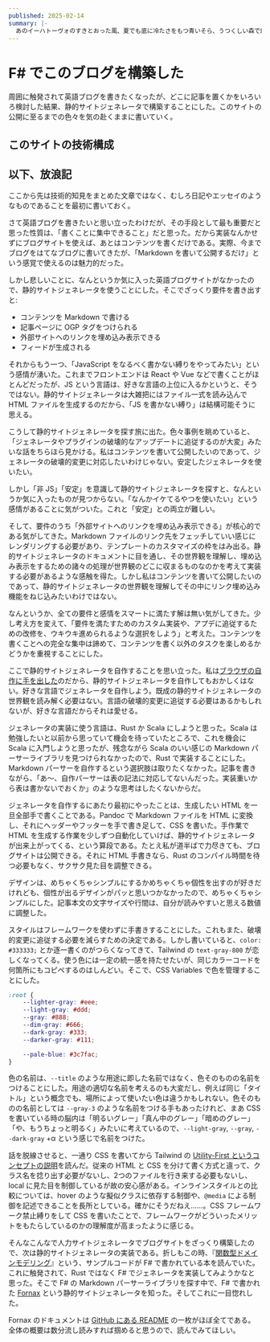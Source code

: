 ```yaml
---
published: 2025-02-14
summary: |-
  あのイーハトーヴォのすきとおった風、夏でも底に冷たさをもつ青いそら、うつくしい森で飾られたモリーオ市、郊外のぎらぎらひかる草の波。
---
```

# F# でこのブログを構築した

周囲に触発されて英語ブログを書きたくなったが、どこに記事を置くかをいろいろ検討した結果、静的サイトジェネレータで構築することにした。このサイトの公開に至るまでの色々を気の赴くままに書いていく。

## このサイトの技術構成



## 以下、放浪記

ここから先は技術的知見をまとめた文章ではなく、むしろ日記やエッセイのようなものであることを最初に書いておく。

さて英語ブログを書きたいと思い立ったわけだが、その手段として最も重要だと思った性質は、「書くことに集中できること」だと思った。だから実装なんかせずにブログサイトを使えば、あとはコンテンツを書くだけである。実際、今までブログをはてなブログに書いてきたが、「Markdown を書いて公開するだけ」という感覚で使えるのは魅力的だった。

しかし悲しいことに、なんというか気に入った英語ブログサイトがなかったので、静的サイトジェネレータを使うことにした。そこでざっくり要件を書き出すと:

- コンテンツを Markdown で書ける
- 記事ページに OGP タグをつけられる
- 外部サイトへのリンクを埋め込み表示できる
- フィードが生成される

それからもう一つ、「JavaScript をなるべく書かない縛りをやってみたい」という感情が湧いた。これまでフロントエンドは React や Vue などで書くことがほとんどだったが、JS という言語は、好きな言語の上位に入るかというと、そうではない。静的サイトジェネレータは大雑把にはファイル一式を読み込んで HTML ファイルを生成するのだから、「JS を書かない縛り」は結構可能そうに思える。

こうして静的サイトジェネレータを探す旅に出た。色々事例を眺めていると、「ジェネレータやプラグインの破壊的なアップデートに追従するのが大変」みたいな話をちらほら見かける。私はコンテンツを書いて公開したいのであって、ジェネレータの破壊的変更に対応したいわけじゃない。安定したジェネレータを使いたい。

しかし「非 JS」「安定」を意識して静的サイトジェネレータを探すと、なんというか気に入ったものが見つからない。「なんかイケてるやつを使いたい」という感情があることに気がついた。これと「安定」との両立が難しい。

そして、要件のうち「外部サイトへのリンクを埋め込み表示できる」が核心的である気がしてきた。Markdown ファイルのリンク先をフェッチしていい感じにレンダリングする必要があり、テンプレートのカスタマイズの枠をはみ出る。静的サイトジェネレータのドキュメントに目を通し、その世界観を理解し、埋め込み表示をするための諸々の処理が世界観のどこに収まるものなのかを考えて実装する必要があるような感触を得た。しかし私はコンテンツを書いて公開したいのであって、静的サイトジェネレータの世界観を理解してその中にリンク埋め込み機能をねじ込みたいわけではない。

なんというか、全ての要件と感情をスマートに満たす解は無い気がしてきた。少し考え方を変えて、「要件を満たすためのカスタム実装や、アプデに追従するための改修を、ウキウキ進められるような選択をしよう」と考えた。コンテンツを書くことへの完全な集中は諦めて、コンテンツを書く以外のタスクを楽しめるかどうかを重視することにした。

ここで静的サイトジェネレータを自作することを思い立った。私は[ブラウザの自作に手を出した](./2025-01-10-flatt-xss-challenge-1)のだから、静的サイトジェネレータを自作してもおかしくはない。好きな言語でジェネレータを自作しよう。既成の静的サイトジェネレータの世界観を読み解く必要はない。言語の破壊的変更に追従する必要はあるかもしれないが、好きな言語だからそれは愛せる。

ジェネレータの実装に使う言語は、Rust か Scala にしようと思った。Scala は勉強したいと以前から思っていて機会を待っていたところで、これを機会に Scala に入門しようと思ったが、残念ながら Scala のいい感じの Markdown パーサーライブラリを見つけられなかったので、Rust で実装することにした。Markdown パーサーを自作するという選択肢は取りたくなかった。記事を書きながら、「あ〜、自作パーサーは表の記法に対応してないんだった。実装重いから表は書かないでおくか」のような思考はしたくないからだ。

ジェネレータを自作するにあたり最初にやったことは、生成したい HTML を一旦全部手で書くことである。Pandoc で Markdown ファイルを HTML に変換し、それにヘッダーやフッターを手で書き足して、CSS を書いた。手作業で HTML を生成する作業を少しずつ自動化していけば、静的サイトジェネレータが出来上がってくる、という算段である。たとえ私が道半ばで力尽きても、ブログサイトは公開できる。それに HTML 手書きなら、Rust のコンパイル時間を待つ必要もなく、サクサク見た目を調整できる。

デザインは、めちゃくちゃシンプルにするかめちゃくちゃ個性を出すのが好きだけれども、個性が出るデザインがパッと思いつかなかったので、めちゃくちゃシンプルにした。記事本文の文字サイズや行間は、自分が読みやすいと思える数値に調整した。

スタイルはフレームワークを使わずに手書きすることにした。これもまた、破壊的変更に追従する必要を減らすための決定である。しかし書いていると、`color: #333333;` とか逐一書くのがつらくなってきて、Tailwind の `text-gray-800` が恋しくなってくる。使う色には一定の統一感を持たせたいが、同じカラーコードを何箇所にもコピペするのはしんどい。そこで、CSS Variables で色を管理することにした。

```css
:root {
    --lighter-gray: #eee;
    --light-gray: #ddd;
    --gray: #888;
    --dim-gray: #666;
    --dark-gray: #333;
    --darker-gray: #111;

    --pale-blue: #3c7fac;
}
```

色の名前は、`--title` のような用途に即した名前ではなく、色そのものの名前をつけることにした。用途の適切な名前を考えるのも大変だし、例えば同じ「タイトル」という概念でも、場所によって使いたい色は違うかもしれない。色そのものの名前としては `--gray-3` のような名前をつける手もあったけれど、まあ CSS を書いている時の脳内は「明るいグレー」「真ん中のグレー」「暗めのグレー」「や、もうちょっと明るく」みたいに考えているので、`--light-gray`, `--gray`, `--dark-gray` +α という感じで名前をつけた。

話を脱線させると、一通り CSS を書いてから Tailwind の [Utility-First というコンセプトの説明](https://tailwindcss.com/docs/styling-with-utility-classes)を読んだ。従来の HTML と CSS を分けて書く方式と違って、クラス名を捻り出す必要がないし、2つのファイルを行き来する必要もないし、local に見た目を制御しているが故の安心感がある。インラインスタイルとの比較については、hover のような擬似クラスに依存する制御や、`@media` による制御を記述できることを長所としている。確かにそうだねえ……。CSS フレームワーク禁止縛りをして CSS を書いたことで、フレームワークがどういったメリットをもたらしているのかの理解度が高まったように感じる。

そんなこんなで人力サイトジェネレータでブログサイトをざっくり構築したので、次は静的サイトジェネレータの実装である。折しもこの時、『[関数型ドメインモデリング](https://tailwindcss.com/docs/styling-with-utility-classes)』という、サンプルコードが F# で書かれている本を読んでいた。これに触発されて、Rust ではなく F# でジェネレータを実装してみようかなと思った。そこで F# の Markdown パーサーライブラリを探す中で、F# で書かれた [Fornax](https://github.com/ionide/Fornax) という静的サイトジェネレータを知った。そしてこれに一目惚れした。

Fornax のドキュメントは [GitHub にある README](https://github.com/ionide/Fornax/blob/master/README.md) の一枚がほぼ全てである。全体の概要は数分流し読みすれば掴めると思うので、読んでみてほしい。
